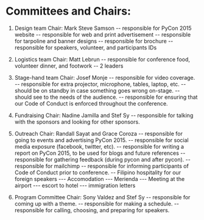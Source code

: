 Committees and Chairs:
=====================

1. Design team
  Chair: Mark Steve Samson
-- responsible for PyCon 2015 website
-- responsible for web and print advertisement
-- responsible for tarpoline and banner designs
-- responsible for brochure
-- responsible for speakers, volunteer, and participants IDs

2. Logistics team
  Chair: Matt Lebrun
-- responsible for conference food, volunteer dinner, and footwork
-- 2 leaders

3. Stage-hand team
  Chair: Josef Monje
-- responsible for video coverage.
-- responsible for extra projector, microphone, tables, laptop, etc.
-- should be on standby in case something goes wrong on-stage.
-- should see to the needs of the audience.
-- responsible for ensuring that our Code of Conduct is enforced throughout the conference.

4. Fundraising
  Chair: Nadine Jamilla and Stef Sy
-- responsible for talking with the sponsors and looking for other sponsors.

5. Outreach
  Chair: Randall Sayat and Grace Coroza
-- responsible for going to events and advertising PyCon 2015.
-- responsible for social media exposure (facebook, twitter, etc).
-- responsible for writing a report on PyCon 2015, to be used for blogs and future references
-- responsible for gathering feedback (during pycon and after pycon).
-- responsible for mailchimp
-- responsible for informing participants of Code of Conduct prior to conference.
-- Filipino hospitality for our foreign speakers 
--- Accomodation
--- Merienda
--- Meeting at the airport
--- escort to hotel
--- immigration letters

6. Program Committee
  Chair: Sony Valdez and Stef Sy
-- responsible for coming up with a theme.
-- responsible for making a schedule.
-- responsible for calling, choosing, and preparing for speakers.
